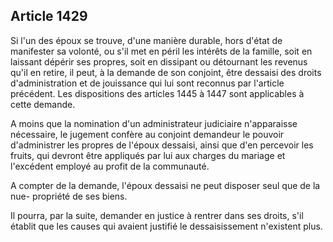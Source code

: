 Article 1429
----
Si l'un des époux se trouve, d'une manière durable, hors d'état de manifester sa
volonté, ou s'il met en péril les intérêts de la famille, soit en laissant
dépérir ses propres, soit en dissipant ou détournant les revenus qu'il en
retire, il peut, à la demande de son conjoint, être dessaisi des droits
d'administration et de jouissance qui lui sont reconnus par l'article précédent.
Les dispositions des articles 1445 à 1447 sont applicables à cette demande.

A moins que la nomination d'un administrateur judiciaire n'apparaisse
nécessaire, le jugement confère au conjoint demandeur le pouvoir d'administrer
les propres de l'époux dessaisi, ainsi que d'en percevoir les fruits, qui
devront être appliqués par lui aux charges du mariage et l'excédent employé au
profit de la communauté.

A compter de la demande, l'époux dessaisi ne peut disposer seul que de la nue-
propriété de ses biens.

Il pourra, par la suite, demander en justice à rentrer dans ses droits, s'il
établit que les causes qui avaient justifié le dessaisissement n'existent plus.
